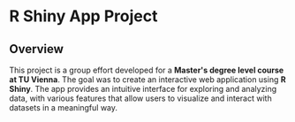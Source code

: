 # R Shiny App Project

## Overview
This project is a group effort developed for a **Master's degree level course at TU Vienna**. The goal was to create an interactive web application using **R Shiny**. The app provides an intuitive interface for exploring and analyzing data, with various features that allow users to visualize and interact with datasets in a meaningful way.
